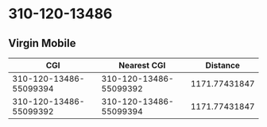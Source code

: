 # 310-120-13486
## Virgin Mobile


| CGI | Nearest CGI | Distance |
|-----|-------------|----------|
| 310-120-13486-55099394 | 310-120-13486-55099392 | 1171.77431847 |
| 310-120-13486-55099392 | 310-120-13486-55099394 | 1171.77431847 |
